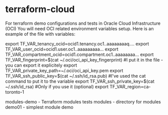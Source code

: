 # terraform-cloud
For terraform demo configurations and tests in Oracle Cloud Infrastructure (OCI)
You will need OCI related environment variables setup. 
Here is an example of the file with variables:

export TF_VAR_tenancy_ocid=ocid1.tenancy.oc1..aaaaaaaaq....
export TF_VAR_user_ocid=ocid1.user.oc1..aaaaaaaaa...
export TF_VAR_compartment_ocid=ocid1.compartment.oc1..aaaaaaaa...
export TF_VAR_fingerprint=$(cat ~/.oci/oci_api_key_fingerprint) #I put it in the file - you can export it explicitely
export TF_VAR_private_key_path=~/.oci/oci_api_key.pem
export TF_VAR_ssh_public_key=$(cat ~/.ssh/id_rsa.pub) #I've used the cat command to put it to the variable
export TF_VAR_ssh_private_key=$(cat ~/.ssh/id_rsa)  #Only if you use it (optional)
export TF_VAR_region=ca-toronto-1

modules-demo - Terraform modules tests
    modules - directory for modules
    demo01 - simplest module demo 

